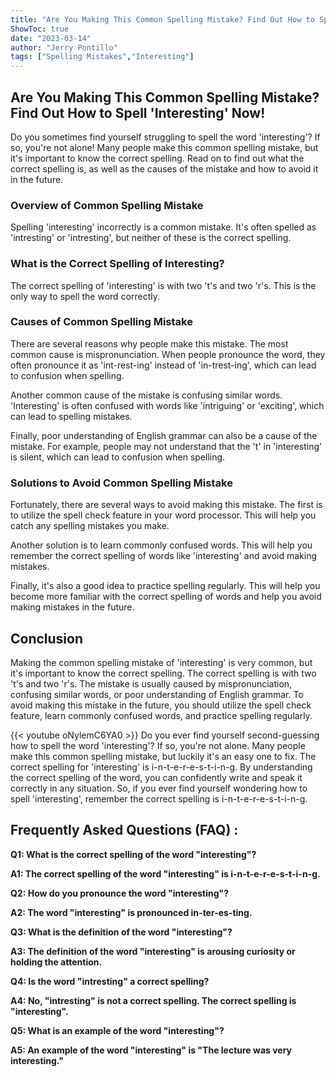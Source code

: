 ```yaml
---
title: "Are You Making This Common Spelling Mistake? Find Out How to Spell 'Interesting' Now!"
ShowToc: true 
date: "2023-03-14"
author: "Jerry Pontillo" 
tags: ["Spelling Mistakes","Interesting"]
---
```

## Are You Making This Common Spelling Mistake? Find Out How to Spell 'Interesting' Now!

Do you sometimes find yourself struggling to spell the word 'interesting'? If so, you're not alone! Many people make this common spelling mistake, but it's important to know the correct spelling. Read on to find out what the correct spelling is, as well as the causes of the mistake and how to avoid it in the future. 

### Overview of Common Spelling Mistake

Spelling 'interesting' incorrectly is a common mistake. It's often spelled as 'intresting' or 'intresting', but neither of these is the correct spelling. 

### What is the Correct Spelling of Interesting?

The correct spelling of 'interesting' is with two 't's and two 'r's. This is the only way to spell the word correctly. 

### Causes of Common Spelling Mistake

There are several reasons why people make this mistake. The most common cause is mispronunciation. When people pronounce the word, they often pronounce it as 'int-rest-ing' instead of 'in-trest-ing', which can lead to confusion when spelling. 

Another common cause of the mistake is confusing similar words. 'Interesting' is often confused with words like 'intriguing' or 'exciting', which can lead to spelling mistakes. 

Finally, poor understanding of English grammar can also be a cause of the mistake. For example, people may not understand that the 't' in 'interesting' is silent, which can lead to confusion when spelling. 

### Solutions to Avoid Common Spelling Mistake

Fortunately, there are several ways to avoid making this mistake. The first is to utilize the spell check feature in your word processor. This will help you catch any spelling mistakes you make. 

Another solution is to learn commonly confused words. This will help you remember the correct spelling of words like 'interesting' and avoid making mistakes. 

Finally, it's also a good idea to practice spelling regularly. This will help you become more familiar with the correct spelling of words and help you avoid making mistakes in the future. 

## Conclusion

Making the common spelling mistake of 'interesting' is very common, but it's important to know the correct spelling. The correct spelling is with two 't's and two 'r's. The mistake is usually caused by mispronunciation, confusing similar words, or poor understanding of English grammar. To avoid making this mistake in the future, you should utilize the spell check feature, learn commonly confused words, and practice spelling regularly.

{{< youtube oNylemC6YA0 >}} 
Do you ever find yourself second-guessing how to spell the word 'interesting'? If so, you're not alone. Many people make this common spelling mistake, but luckily it's an easy one to fix. The correct spelling for 'interesting' is i-n-t-e-r-e-s-t-i-n-g. By understanding the correct spelling of the word, you can confidently write and speak it correctly in any situation. So, if you ever find yourself wondering how to spell 'interesting', remember the correct spelling is i-n-t-e-r-e-s-t-i-n-g.

## Frequently Asked Questions (FAQ) :
**Q1: What is the correct spelling of the word "interesting"?**

**A1: The correct spelling of the word "interesting" is i-n-t-e-r-e-s-t-i-n-g.**

**Q2: How do you pronounce the word "interesting"?**

**A2: The word "interesting" is pronounced in-ter-es-ting.**

**Q3: What is the definition of the word "interesting"?**

**A3: The definition of the word "interesting" is arousing curiosity or holding the attention.**

**Q4: Is the word "intresting" a correct spelling?**

**A4: No, "intresting" is not a correct spelling. The correct spelling is "interesting".**

**Q5: What is an example of the word "interesting"?**

**A5: An example of the word "interesting" is "The lecture was very interesting."**





